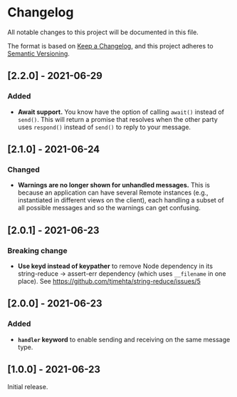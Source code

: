 # Changelog

All notable changes to this project will be documented in this file.

The format is based on [Keep a Changelog](https://keepachangelog.com/en/1.0.0/), and this project adheres to [Semantic Versioning](https://semver.org/spec/v2.0.0.html).

## [2.2.0] - 2021-06-29

### Added

  - __Await support.__ You know have the option of calling `await()` instead of `send()`. This will return a promise that resolves when the other party uses `respond()` instead of `send()` to reply to your message.

## [2.1.0] - 2021-06-24

### Changed

  - __Warnings are no longer shown for unhandled messages.__ This is because an application can have several Remote instances (e.g., instantiated in different views on the client), each handling a subset of all possible messages and so the warnings can get confusing.

## [2.0.1] - 2021-06-23

### Breaking change

  - __Use keyd instead of keypather__ to remove Node dependency in its string-reduce → assert-err dependency (which uses `__filename` in one place). See https://github.com/tjmehta/string-reduce/issues/5

## [2.0.0] - 2021-06-23

### Added

  - __`handler` keyword__ to enable sending and receiving on the same message type.

## [1.0.0] - 2021-06-23

Initial release.
